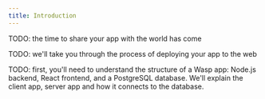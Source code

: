 ```yaml
---
title: Introduction
---
```


TODO: the time to share your app with the world has come

TODO: we'll take you through the process of deploying your app to the web

TODO: first, you'll need to understand the structure of a Wasp app: Node.js backend, React frontend, and a PostgreSQL database. We'll explain the client app, server app and how it connects to the database.

